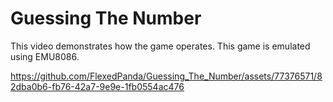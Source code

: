 # Guessing The Number

This video demonstrates how the game operates. This game is emulated using EMU8086.


https://github.com/FlexedPanda/Guessing_The_Number/assets/77376571/82dba0b6-fb76-42a7-9e9e-1fb0554ac476
